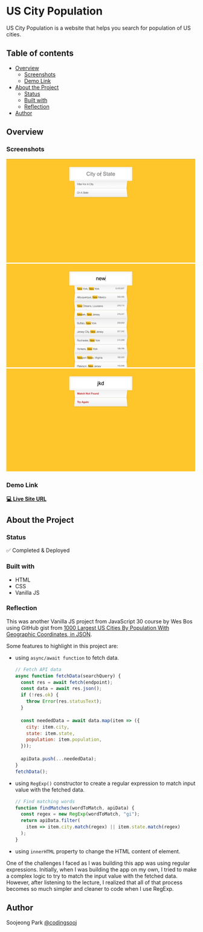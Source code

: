 # US City Population

US City Population is a website that helps you search for population of US cities.

## Table of contents

- [Overview](#overview)
  - [Screenshots](#screenshots)
  - [Demo Link](#demo-link)
- [About the Project](#about-the-project)
  - [Status](#status)
  - [Built with](#built-with)
  - [Reflection](#reflection)
- [Author](#author)

## Overview

### Screenshots

<img src="./us-city-population-1.png" alt="US City Population website screenshot" width="500" /> <img src="./us-city-population-2.png" alt="US City Population website screenshot" width="500" /> <img src="./us-city-population-3.png" alt="US City Population website screenshot" width="500" />

### Demo Link

**[💻 Live Site URL](https://soojeong-park-ca.github.io/us-city-population/)**

## About the Project

### Status

✅ Completed & Deployed

### Built with

- HTML
- CSS
- Vanilla JS

### Reflection

This was another Vanilla JS project from JavaScript 30 course by Wes Bos using GitHub gist from [1000 Largest US Cities By Population With Geographic Coordinates, in JSON](https://gist.github.com/Miserlou/c5cd8364bf9b2420bb29).

Some features to highlight in this project are:

- using `async/await function` to fetch data.

  ```js
  // Fetch API data
  async function fetchData(searchQuery) {
    const res = await fetch(endpoint);
    const data = await res.json();
    if (!res.ok) {
      throw Error(res.statusText);
    }

    const neededData = await data.map(item => ({
      city: item.city,
      state: item.state,
      population: item.population,
    }));

    apiData.push(...neededData);
  }
  fetchData();
  ```

- using `RegExp()` constructor to create a regular expression to match input value with the fetched data.

  ```js
  // Find matching words
  function findMatches(wordToMatch, apiData) {
    const regex = new RegExp(wordToMatch, "gi");
    return apiData.filter(
      item => item.city.match(regex) || item.state.match(regex)
    );
  }
  ```

- using `innerHTML` property to change the HTML content of element.

One of the challenges I faced as I was building this app was using regular expressions. Initially, when I was building the app on my own, I tried to make a complex logic to try to match the input value with the fetched data. However, after listening to the lecture, I realized that all of that process becomes so much simpler and cleaner to code when I use RegExp.

## Author

Soojeong Park [@codingsooj](https://twitter.com/codingsooj)
